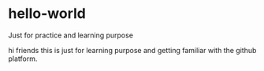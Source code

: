 # hello-world
Just for practice and learning purpose

hi friends
this is just for learning purpose and getting familiar with the github platform.
